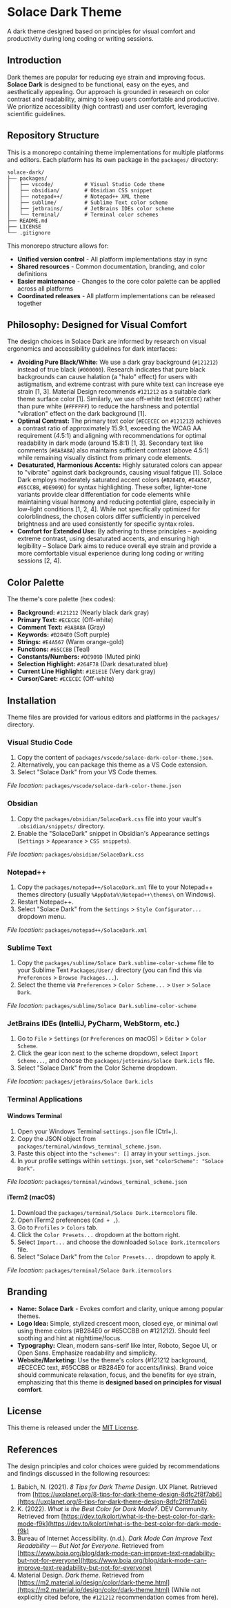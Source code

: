 # Solace Dark Theme

A dark theme designed based on principles for visual comfort and productivity during long coding or writing sessions.

## Introduction

Dark themes are popular for reducing eye strain and improving focus. **Solace Dark** is designed to be functional, easy on the eyes, and aesthetically appealing. Our approach is grounded in research on color contrast and readability, aiming to keep users comfortable and productive. We prioritize accessibility (high contrast) and user comfort, leveraging scientific guidelines.

## Repository Structure

This is a monorepo containing theme implementations for multiple platforms and editors. Each platform has its own package in the `packages/` directory:

```
solace-dark/
├── packages/
│   ├── vscode/          # Visual Studio Code theme
│   ├── obsidian/        # Obsidian CSS snippet
│   ├── notepad++/       # Notepad++ XML theme
│   ├── sublime/         # Sublime Text color scheme
│   ├── jetbrains/       # JetBrains IDEs color scheme
│   └── terminal/        # Terminal color schemes
├── README.md
├── LICENSE
└── .gitignore
```

This monorepo structure allows for:
- **Unified version control** - All platform implementations stay in sync
- **Shared resources** - Common documentation, branding, and color definitions
- **Easier maintenance** - Changes to the core color palette can be applied across all platforms
- **Coordinated releases** - All platform implementations can be released together

## Philosophy: Designed for Visual Comfort

The design choices in Solace Dark are informed by research on visual ergonomics and accessibility guidelines for dark interfaces:

*   **Avoiding Pure Black/White:** We use a dark gray background (`#121212`) instead of true black (`#000000`). Research indicates that pure black backgrounds can cause halation (a "halo" effect) for users with astigmatism, and extreme contrast with pure white text can increase eye strain [1, 3]. Material Design recommends `#121212` as a suitable dark theme surface color [1]. Similarly, we use off-white text (`#ECECEC`) rather than pure white (`#FFFFFF`) to reduce the harshness and potential "vibration" effect on the dark background [1].
*   **Optimal Contrast:** The primary text color (`#ECECEC` on `#121212`) achieves a contrast ratio of approximately 15.9:1, exceeding the WCAG AA requirement (4.5:1) and aligning with recommendations for optimal readability in dark mode (around 15.8:1) [1, 3]. Secondary text like comments (`#8A8A8A`) also maintains sufficient contrast (above 4.5:1) while remaining visually distinct from primary code elements.
*   **Desaturated, Harmonious Accents:** Highly saturated colors can appear to "vibrate" against dark backgrounds, causing visual fatigue [1]. Solace Dark employs moderately saturated accent colors (`#B284E0`, `#E4A567`, `#65CCBB`, `#DE909D`) for syntax highlighting. These softer, lighter-tone variants provide clear differentiation for code elements while maintaining visual harmony and reducing potential glare, especially in low-light conditions [1, 2, 4]. While not specifically optimized for colorblindness, the chosen colors differ sufficiently in perceived brightness and are used consistently for specific syntax roles.
*   **Comfort for Extended Use:** By adhering to these principles – avoiding extreme contrast, using desaturated accents, and ensuring high legibility – Solace Dark aims to reduce overall eye strain and provide a more comfortable visual experience during long coding or writing sessions [2, 4].

## Color Palette

The theme's core palette (hex codes):

*   **Background:** `#121212` (Nearly black dark gray)
*   **Primary Text:** `#ECECEC` (Off-white)
*   **Comment Text:** `#8A8A8A` (Gray)
*   **Keywords:** `#B284E0` (Soft purple)
*   **Strings:** `#E4A567` (Warm orange-gold)
*   **Functions:** `#65CCBB` (Teal)
*   **Constants/Numbers:** `#DE909D` (Muted pink)
*   **Selection Highlight:** `#264F78` (Dark desaturated blue)
*   **Current Line Highlight:** `#1E1E1E` (Very dark gray)
*   **Cursor/Caret:** `#ECECEC` (Off-white)

## Installation

Theme files are provided for various editors and platforms in the `packages/` directory.

### Visual Studio Code

1.  Copy the content of `packages/vscode/solace-dark-color-theme.json`.
2.  Alternatively, you can package this theme as a VS Code extension.
3.  Select "Solace Dark" from your VS Code themes.

*File location:* `packages/vscode/solace-dark-color-theme.json`

### Obsidian

1.  Copy the `packages/obsidian/SolaceDark.css` file into your vault's `.obsidian/snippets/` directory.
2.  Enable the "SolaceDark" snippet in Obsidian's Appearance settings (`Settings` > `Appearance` > `CSS snippets`).

*File location:* `packages/obsidian/SolaceDark.css`

### Notepad++

1.  Copy the `packages/notepad++/SolaceDark.xml` file to your Notepad++ themes directory (usually `%AppData%\Notepad++\themes\` on Windows).
2.  Restart Notepad++.
3.  Select "Solace Dark" from the `Settings` > `Style Configurator...` dropdown menu.

*File location:* `packages/notepad++/SolaceDark.xml`

### Sublime Text

1.  Copy the `packages/sublime/Solace Dark.sublime-color-scheme` file to your Sublime Text `Packages/User/` directory (you can find this via `Preferences` > `Browse Packages...`).
2.  Select the theme via `Preferences` > `Color Scheme...` > `User` > `Solace Dark`.

*File location:* `packages/sublime/Solace Dark.sublime-color-scheme`

### JetBrains IDEs (IntelliJ, PyCharm, WebStorm, etc.)

1.  Go to `File` > `Settings` (or `Preferences` on macOS) > `Editor` > `Color Scheme`.
2.  Click the gear icon next to the scheme dropdown, select `Import Scheme...`, and choose the `packages/jetbrains/Solace Dark.icls` file.
3.  Select "Solace Dark" from the Color Scheme dropdown.

*File location:* `packages/jetbrains/Solace Dark.icls`

### Terminal Applications

#### Windows Terminal

1.  Open your Windows Terminal `settings.json` file (Ctrl+,).
2.  Copy the JSON object from `packages/terminal/windows_terminal_scheme.json`.
3.  Paste this object into the `"schemes": []` array in your `settings.json`.
4.  In your profile settings within `settings.json`, set `"colorScheme": "Solace Dark"`.

*File location:* `packages/terminal/windows_terminal_scheme.json`

#### iTerm2 (macOS)

1.  Download the `packages/terminal/Solace Dark.itermcolors` file.
2.  Open iTerm2 preferences (`Cmd + ,`).
3.  Go to `Profiles` > `Colors` tab.
4.  Click the `Color Presets...` dropdown at the bottom right.
5.  Select `Import...` and choose the downloaded `Solace Dark.itermcolors` file.
6.  Select "Solace Dark" from the `Color Presets...` dropdown to apply it.

*File location:* `packages/terminal/Solace Dark.itermcolors`

## Branding

*   **Name:** **Solace Dark** - Evokes comfort and clarity, unique among popular themes.
*   **Logo Idea:** Simple, stylized crescent moon, closed eye, or minimal owl using theme colors (#B284E0 or #65CCBB on #121212). Should feel soothing and hint at nighttime/focus.
*   **Typography:** Clean, modern sans-serif like Inter, Roboto, Segoe UI, or Open Sans. Emphasize readability and simplicity.
*   **Website/Marketing:** Use the theme's colors (#121212 background, #ECECEC text, #65CCBB or #B284E0 for accents/links). Brand voice should communicate relaxation, focus, and the benefits for eye strain, emphasizing that this theme is **designed based on principles for visual comfort**.

## License

This theme is released under the [MIT License](LICENSE).

## References

The design principles and color choices were guided by recommendations and findings discussed in the following resources:

1.  Babich, N. (2021). *8 Tips for Dark Theme Design*. UX Planet. Retrieved from [https://uxplanet.org/8-tips-for-dark-theme-design-8dfc2f8f7ab6](https://uxplanet.org/8-tips-for-dark-theme-design-8dfc2f8f7ab6)
2.  K. (2022). *What is the Best Color for Dark Mode?*. DEV Community. Retrieved from [https://dev.to/kolort/what-is-the-best-color-for-dark-mode-f9k](https://dev.to/kolort/what-is-the-best-color-for-dark-mode-f9k)
3.  Bureau of Internet Accessibility. (n.d.). *Dark Mode Can Improve Text Readability — But Not for Everyone*. Retrieved from [https://www.boia.org/blog/dark-mode-can-improve-text-readability-but-not-for-everyone](https://www.boia.org/blog/dark-mode-can-improve-text-readability-but-not-for-everyone)
4.  Material Design. *Dark theme*. Retrieved from [https://m2.material.io/design/color/dark-theme.html](https://m2.material.io/design/color/dark-theme.html) (While not explicitly cited before, the `#121212` recommendation comes from here). 
